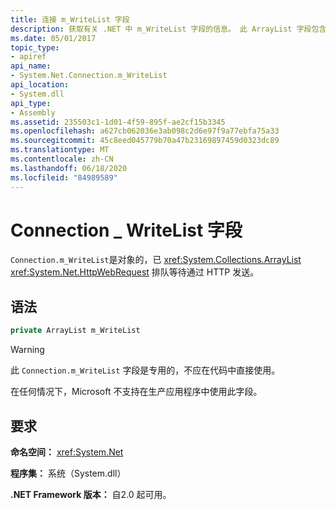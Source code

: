 ```yaml
---
title: 连接 m_WriteList 字段
description: 获取有关 .NET 中 m_WriteList 字段的信息。 此 ArrayList 字段包含排队等候通过 HTTP 发送的 HttpWebRequest 对象。
ms.date: 05/01/2017
topic_type:
- apiref
api_name:
- System.Net.Connection.m_WriteList
api_location:
- System.dll
api_type:
- Assembly
ms.assetid: 235503c1-1d01-4f59-895f-ae2cf15b3345
ms.openlocfilehash: a627cb062036e3ab098c2d6e97f9a77ebfa75a33
ms.sourcegitcommit: 45c8eed045779b70a47b23169897459d0323dc89
ms.translationtype: MT
ms.contentlocale: zh-CN
ms.lasthandoff: 06/18/2020
ms.locfileid: "84989589"
---
```

# <a name="connectionm_writelist-field"></a>Connection \_ WriteList 字段

`Connection.m_WriteList`是对象的，已 <xref:System.Collections.ArrayList> <xref:System.Net.HttpWebRequest> 排队等待通过 HTTP 发送。

## <a name="syntax"></a>语法
  
```csharp  
private ArrayList m_WriteList
```

> [!WARNING]
> 此 `Connection.m_WriteList` 字段是专用的，不应在代码中直接使用。
>
> 在任何情况下，Microsoft 不支持在生产应用程序中使用此字段。

## <a name="requirements"></a>要求

**命名空间：** <xref:System.Net>

**程序集：** 系统（System.dll）

**.NET Framework 版本：** 自2.0 起可用。
